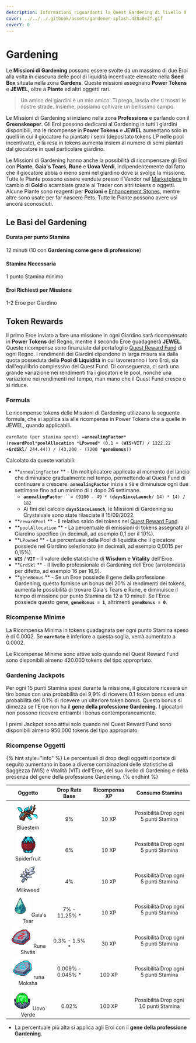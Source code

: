 ```yaml
---
description: Informazioni riguardanti la Quest Gardening di livello 0
cover: ../../../.gitbook/assets/gardener-splash.428a0e2f.gif
coverY: 0
---
```


# Gardening

Le **Missioni di Gardening** possono essere svolte da un massimo di due Eroi alla volta in ciascuna delle pool di liquidità incentivate elencate nella **Seed Box** situata nella zona **Gardens**. Queste missioni assegnano **Power Tokens** e **JEWEL**, oltre a **Piante** ed altri oggetti rari.

> Un amico dei giardini è un mio amico. Ti prego, lascia che ti mostri le nostre strade. Insieme, possiamo coltivare un bellissimo campo.

Le Missioni di Gardening si iniziano nella zona **Professions** e parlando con il **Greenskeeper**. Gli Eroi possono dedicarsi al Gardening in tutti i giardini disponibili, ma le ricompense in **Power Tokens** e **JEWEL** aumentano solo in quelli in cui il giocatore ha piantato i semi (depositato tokens LP nelle pool incentivate), e la resa in tokens aumenta insiem al numero di semi piantati dal giocatore in quel particolare giardino.

Le Missioni di Gardening hanno anche la possibilità di ricompensare gli Eroi con **Piante**, **Gaia's Tears**, **Rune** e **Uova Verdi**, indipendentemente dal fatto che il giocatore abbia o meno semi nel giardino dove si svolge la missione. Tutte le Piante possono essere vendute presso il Vendor nel [Marketplace](../marketplace.md) in cambio di **Gold** o scambiate grazie al Trader con altri tokens o oggetti. Alcune Piante sono reagenti per **Pozioni** e [Enhancement Stones](../heroes/enhancement-stones.md), mentre altre sono usate per far nascere Pets. Tutte le Piante possono avere usi ancora sconosciuti.

## **Le Basi del Gardening**

#### Durata per punto Stamina

12 minuti (10 con **Gardening come gene di professione**)

#### Stamina Necessaria

1 punto Stamina minimo

#### Eroi Richiesti per Missione

1-2 Eroe per Giardino

## **Token Rewards**

Il primo Eroe inviato a fare una missione in ogni Giardino sarà ricompensato in **Power Tokens** del Regno, mentre il secondo Eroe guadagnerà **JEWEL**. Queste ricompense sono finanziate dal portafoglio [Quest Reward Fund](https://subnets.avax.network/defi-kingdoms/address/0x1137643FE14b032966a59Acd68EBf3c1271Df316) di ogni Regno. I rendimenti dei Giardini dipendono in larga misura sia dalla quota posseduta della **Pool di Liquidità** in cui lavoreranno i loro Eroi, sia dall'equilibrio complessivo del Quest Fund. Di conseguenza, ci sarà una grande variazione nei rendimenti tra i giocatori e le pool, nonché una variazione nei rendimenti nel tempo, man mano che il Quest Fund cresce o si riduce.

### Formula

Le ricompense tokens delle Missioni di Gardening utilizzano la seguente formula, che si applica sia alle ricompense in Power Tokens che a quelle in JEWEL, quando applicabili.

`earnRate (per stamina spent) =`**`annealingFactor`**`* (`**`rewardPool`**`*`**`poolAllocation`**` `_`*`_**`LPowned`**`* (0.1 + (`**`WIS`**`+`**`VIT`**`) / 1222.22 +`**`GrdSkl`**`/ 244.44)) / (43,200 - (7200 *`**`geneBonus`**`))`

Calcolato da queste variabili:

* **`annealingFactor` ** - Un moltiplicatore applicato al momento del lancio che diminuisce gradualmente nel tempo, permettendo al Quest Fund di continuare a crescere. **`annealingFactor`** inizia a `50` e diminuisce ogni due settimane fino ad un  minimo di `1` dopo 26 settimane.
  * **`annealingFactor`**` ``= (9100 - 49 * (`**`daysSinceLaunch`**`/ 14) * 14) / 182`
  * Ai fini del calcolo **`daysSinceLaunch`**, le Missioni di Gardening su Crystalvale sono state rilasciate il 15/09/2022.
* **`rewardPool` ** - Il relativo saldo dei tokens nel [Quest Reward Fund](https://subnets.avax.network/defi-kingdoms/address/0x1137643FE14b032966a59Acd68EBf3c1271Df316).&#x20;
* **`poolAllocation` ** - La percentuale di emissioni di tokens assegnata al Giardino specifico (in decimali, ad esempio 0,1 per il 10%).
* **`LPowned` ** - La percentuale della Pool di liquidità che il giocatore possiede nel Giardino selezionato (in decimali, ad esempio 0,0015 per 0,15%).
* **`WIS`** / **`VIT`** - Il valore delle statistiche di **Wisdom** e **Vitality** dell'Eroe.
* **`GrdSkl` ** - Il livello professionale di Gardening dell'Eroe (arrotondata per difetto, ad esempio 16 per 16,9).
* **`geneBonus` ** - Se un Eroe possiede il gene della professione Gardening, questo fornisce un bonus del 20% ai rendimenti dei tokens, aumenta le possibilità di trovare Gaia's Tears e Rune, e diminuisce il tempo di missione per punto Stamina da 12 a 10 minuti. Se l'Eroe possiede questo gene, **`geneBonus = 1`**, altrimenti **`geneBonus = 0`**.

### Ricompense Minime

La Ricompensa Minima in tokens guadagnata per ogni punto Stamina speso è di 0.0002. Se **`earnRate`** è inferiore a questa soglia, verrà aumentato a 0.0002.

Le Ricompense Minime sono attive solo quando nel Quest Reward Fund sono disponibili almeno 420.000 tokens del tipo appropriato.

### Gardening Jackpots

Per ogni 15 punti Stamina spesi durante la missione, il giocatore riceverà un tiro bonus con una probabilità del 9,9% di ricevere 0.1 token bonus ed una probabilità del 0.1% di ricevere un ulteriore token bonus. Questo bonus si dimezza se l'Eroe non ha il **gene della professione Gardening.** I giocatori non possono ricevere entrambi i bonus contemporaneamente.

I premi Jackpot sono attivi solo quando nel Quest Reward Fund sono disponibili almeno 950.000 tokens del tipo appropriato.

### **Ricompense Oggetti**

{% hint style="info" %}
Le percentuali di drop degli oggetti riportate di seguito aumentano in base a diverse combinazioni delle statistiche di Saggezza (WIS) e Vitalità (VIT) dell'Eroe, del suo livello di Gardening e della presenza del gene della professione Gardening.
{% endhint %}

|                          Oggetto                         |      Drop Rate Base      |   Ricompensa XP   |                 Consumo Stamina                 |
| :------------------------------------------------------: | :----------------------: | :---------------: | :---------------------------------------------: |
|   ![](<../../../.gitbook/assets/image (6).png>)Bluestem  |       <p><br>9%</p>      |  <p><br>10 XP</p> | <p>Possibilità Drop ogni<br>5 punti Stamina</p> |
| ![](<../../../.gitbook/assets/image (5).png>)Spiderfruit |       <p><br>6%</p>      |  <p><br>10 XP</p> | <p>Possibilità Drop ogni<br>5 punti Stamina</p> |
|   ![](<../../../.gitbook/assets/image (2).png>)Milkweed  |       <p><br>4%</p>      |  <p><br>10 XP</p> | <p>Possibilità Drop ogni<br>5 punti Stamina</p> |
|    ![](../../../.gitbook/assets/image.png)Gaia's Tear    | <p><br>7% - 11.25% *</p> |  <p><br>10 XP</p> | <p>Possibilità Drop ogni<br>5 punti Stamina</p> |
| ![](<../../../.gitbook/assets/image (3).png>) Runa Shvās | <p><br>0.3% - 1.5% *</p> |  <p><br>30 XP</p> | <p>Possibilità Drop ogni<br>5 punti Stamina</p> |
| ![](<../../../.gitbook/assets/image (4).png>)runa Moksha |    0.009% - 0.045% \*    | <p><br>100 XP</p> | <p>Possibilità Drop ogni<br>5 punti Stamina</p> |
|  ![](<../../../.gitbook/assets/image (8).png>)Uovo Verde |     <p><br>0.02%</p>     | <p><br>100 XP</p> |      Possibilità Drop ogni 10 punti Stamina     |

* La percentuale più alta si applica agli Eroi con il **gene della professione Gardening**.
